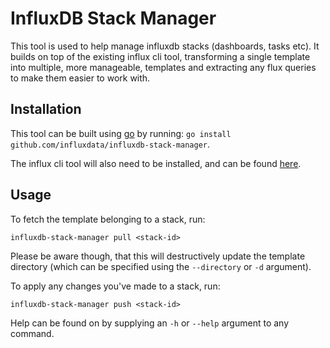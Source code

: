 # InfluxDB Stack Manager

This tool is used to help manage influxdb stacks (dashboards, tasks etc).
It builds on top of the existing influx cli tool, transforming a single
template into multiple, more manageable, templates and extracting any flux
queries to make them easier to work with.

## Installation

This tool can be built using [go](https://golang.org/) by running:
`go install github.com/influxdata/influxdb-stack-manager`.

The influx cli tool will also need to be installed, and can be found
[here](https://github.com/influxdata/influxdb).


## Usage

To fetch the template belonging to a stack, run:

```
influxdb-stack-manager pull <stack-id>
```

Please be aware though, that this will destructively update the template
directory (which can be specified using the `--directory` or `-d` argument).

To apply any changes you've made to a stack, run:

```
influxdb-stack-manager push <stack-id>
```

Help can be found on by supplying an `-h` or `--help` argument to any command.

